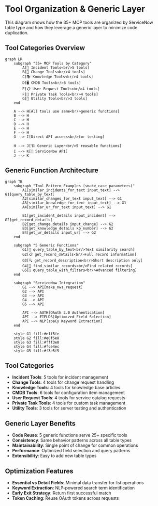 # Tool Organization & Generic Layer

This diagram shows how the 35+ MCP tools are organized by ServiceNow table type and how they leverage a generic layer to minimize code duplication.

## Tool Categories Overview
```mermaid
graph LR
    subgraph "35+ MCP Tools by Category"
        A[🎫 Incident Tools<br/>5 tools]
        B[🔄 Change Tools<br/>4 tools]  
        C[📚 Knowledge Tools<br/>4 tools]
        D[🖥️ CMDB Tools<br/>6 tools]
        E[📋 User Request Tools<br/>4 tools]
        F[📝 Private Task Tools<br/>4 tools]
        G[🔧 Utility Tools<br/>3 tools]
    end
    
    A --> H[All tools use same<br/>generic functions]
    B --> H
    C --> H
    D --> H
    E --> H
    F --> H
    G --> I[Direct API access<br/>for testing]
    
    H --> J[🏗️ Generic Layer<br/>5 reusable functions]
    I --> K[🔗 ServiceNow API]
    J --> K
```

## Generic Function Architecture
```mermaid
graph TB
    subgraph "Tool Pattern Examples (snake_case parameters)"
        A1[similar_incidents_for_text input_text] --> G1[query_table_by_text]
        A2[similar_changes_for_text input_text] --> G1
        A3[similar_knowledge_for_text input_text] --> G1
        A4[similar_ur_for_text input_text] --> G1
        
        B1[get_incident_details input_incident] --> G2[get_record_details] 
        B2[get_change_details input_change] --> G2
        B3[get_knowledge_details kb_number] --> G2
        B4[get_ur_details input_ur] --> G2
    end
    
    subgraph "5 Generic Functions"
        G1[📝 query_table_by_text<br/>Text similarity search]
        G2[📋 get_record_details<br/>Full record information]
        G3[🔍 get_record_description<br/>Short description only]
        G4[🔗 find_similar_records<br/>Find related records]
        G5[🎯 query_table_with_filters<br/>Advanced filtering]
    end
    
    subgraph "ServiceNow Integration"
        G1 --> API[make_nws_request]
        G2 --> API
        G3 --> API  
        G4 --> API
        G5 --> API
        
        API --> AUTH[OAuth 2.0 Authentication]
        API --> FIELDS[Optimized Field Selection]
        API --> NLP[spaCy Keyword Extraction]
    end
    
    style G1 fill:#e1f5fe
    style G2 fill:#e8f5e8
    style G3 fill:#fff3e0
    style G4 fill:#fce4ec
    style G5 fill:#f3e5f5
```

## Tool Categories

- **Incident Tools**: 5 tools for incident management
- **Change Tools**: 4 tools for change request handling  
- **Knowledge Tools**: 4 tools for knowledge base articles
- **CMDB Tools**: 6 tools for configuration item management
- **User Request Tools**: 4 tools for service catalog requests
- **Private Task Tools**: 4 tools for custom task management
- **Utility Tools**: 3 tools for server testing and authentication

## Generic Layer Benefits

- **Code Reuse**: 5 generic functions serve 25+ specific tools
- **Consistency**: Same behavior patterns across all table types
- **Maintainability**: Single point of change for common operations
- **Performance**: Optimized field selection and query patterns
- **Extensibility**: Easy to add new table types

## Optimization Features

- **Essential vs Detail Fields**: Minimal data transfer for list operations
- **Keyword Extraction**: NLP-powered search term identification
- **Early Exit Strategy**: Return first successful match
- **Token Caching**: Reuse OAuth tokens across requests
